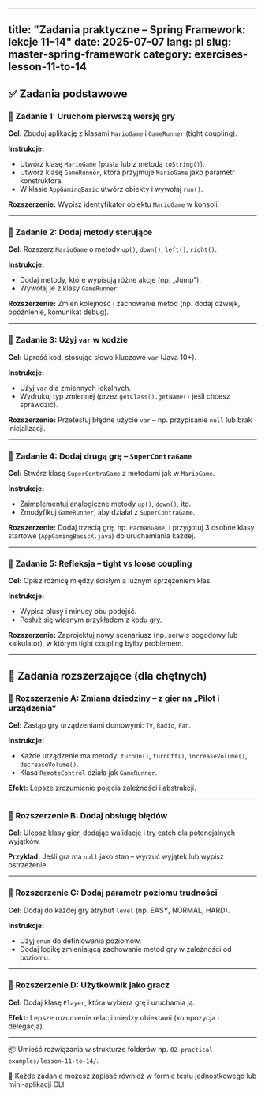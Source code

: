 <!--
📄 Opis pliku:
Ten plik zawiera zestaw zadań praktycznych opartych na lekcjach 11–14 kursu "Master Spring Boot 3 & Spring Framework 6 with Java" (Udemy, autor: in28minutes).
Zadania przeznaczone są dla osób początkujących, uczących się Spring Framework, oraz dla nauczycieli/mentorów szukających inspiracji dydaktycznych.

🎯 Cele:
- utrwalenie podstaw: tight vs loose coupling, użycie var, konstrukcja zależności między klasami
- zaproponowanie rozszerzeń tematu (nowe domeny, wyjątki, poziomy trudności, itp.)
-->

---
title: "Zadania praktyczne – Spring Framework: lekcje 11–14"
date: 2025-07-07
lang: pl
slug: master-spring-framework
category: exercises-lesson-11-to-14
---

## ✅ Zadania podstawowe

### 🧩 Zadanie 1: Uruchom pierwszą wersję gry
**Cel:** Zbuduj aplikację z klasami `MarioGame` i `GameRunner` (tight coupling).

**Instrukcje:**
- Utwórz klasę `MarioGame` (pusta lub z metodą `toString()`).
- Utwórz klasę `GameRunner`, która przyjmuje `MarioGame` jako parametr konstruktora.
- W klasie `AppGamingBasic` utwórz obiekty i wywołaj `run()`.

**Rozszerzenie:** Wypisz identyfikator obiektu `MarioGame` w konsoli.

---

### 🧩 Zadanie 2: Dodaj metody sterujące
**Cel:** Rozszerz `MarioGame` o metody `up()`, `down()`, `left()`, `right()`.

**Instrukcje:**
- Dodaj metody, które wypisują różne akcje (np. „Jump”).
- Wywołaj je z klasy `GameRunner`.

**Rozszerzenie:** Zmień kolejność i zachowanie metod (np. dodaj dźwięk, opóźnienie, komunikat debug).

---

### 🧩 Zadanie 3: Użyj `var` w kodzie
**Cel:** Uprość kod, stosując słowo kluczowe `var` (Java 10+).

**Instrukcje:**
- Użyj `var` dla zmiennych lokalnych.
- Wydrukuj typ zmiennej (przez `getClass().getName()` jeśli chcesz sprawdzić).

**Rozszerzenie:** Przetestuj błędne użycie `var` – np. przypisanie `null` lub brak inicjalizacji.

---

### 🧩 Zadanie 4: Dodaj drugą grę – `SuperContraGame`
**Cel:** Stwórz klasę `SuperContraGame` z metodami jak w `MarioGame`.

**Instrukcje:**
- Zaimplementuj analogiczne metody `up()`, `down()`, itd.
- Zmodyfikuj `GameRunner`, aby działał z `SuperContraGame`.

**Rozszerzenie:** Dodaj trzecią grę, np. `PacmanGame`, i przygotuj 3 osobne klasy startowe (`AppGamingBasicX.java`) do uruchamiania każdej.

---

### 🧩 Zadanie 5: Refleksja – tight vs loose coupling
**Cel:** Opisz różnicę między ścisłym a luźnym sprzężeniem klas.

**Instrukcje:**
- Wypisz plusy i minusy obu podejść.
- Posłuż się własnym przykładem z kodu gry.

**Rozszerzenie:** Zaprojektuj nowy scenariusz (np. serwis pogodowy lub kalkulator), w którym tight coupling byłby problemem.

---

## 🔁 Zadania rozszerzające (dla chętnych)

### 🚀 Rozszerzenie A: Zmiana dziedziny – z gier na „Pilot i urządzenia”
**Cel:** Zastąp gry urządzeniami domowymi: `TV`, `Radio`, `Fan`.

**Instrukcje:**
- Każde urządzenie ma metody: `turnOn()`, `turnOff()`, `increaseVolume()`, `decreaseVolume()`.
- Klasa `RemoteControl` działa jak `GameRunner`.

**Efekt:** Lepsze zrozumienie pojęcia zależności i abstrakcji.

---

### 🚀 Rozszerzenie B: Dodaj obsługę błędów
**Cel:** Ulepsz klasy gier, dodając walidację i try catch dla potencjalnych wyjątków.

**Przykład:** Jeśli gra ma `null` jako stan – wyrzuć wyjątek lub wypisz ostrzeżenie.

---

### 🚀 Rozszerzenie C: Dodaj parametr poziomu trudności
**Cel:** Dodaj do każdej gry atrybut `level` (np. EASY, NORMAL, HARD).

**Instrukcje:**
- Użyj `enum` do definiowania poziomów.
- Dodaj logikę zmieniającą zachowanie metod gry w zależności od poziomu.

---

### 🚀 Rozszerzenie D: Użytkownik jako gracz
**Cel:** Dodaj klasę `Player`, która wybiera grę i uruchamia ją.

**Efekt:** Lepsze rozumienie relacji między obiektami (kompozycja i delegacja).

---

📦 Umieść rozwiązania w strukturze folderów np. `02-practical-examples/lesson-11-to-14/`.

🧠 Każde zadanie możesz zapisać również w formie testu jednostkowego lub mini-aplikacji CLI.
